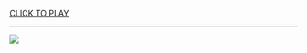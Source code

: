 
<a href="https://premium76.site?title=unblocked_american_football_games&ref=13M">CLICK TO PLAY</a></h3>
<hr>

<a href="https://premium76.site?title=unblocked_american_football_games&ref=13M"><img src="https://clearcache.store/games.png"></a>


